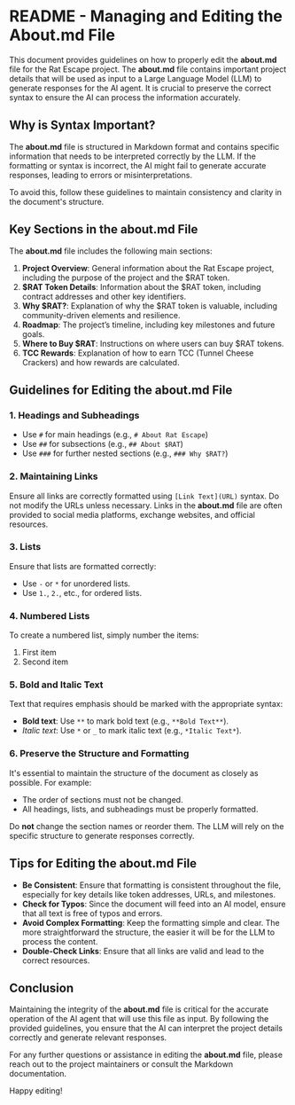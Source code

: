 # README - Managing and Editing the About.md File

This document provides guidelines on how to properly edit the **about.md** file for the Rat Escape project. The **about.md** file contains important project details that will be used as input to a Large Language Model (LLM) to generate responses for the AI agent. It is crucial to preserve the correct syntax to ensure the AI can process the information accurately.

## Why is Syntax Important?

The **about.md** file is structured in Markdown format and contains specific information that needs to be interpreted correctly by the LLM. If the formatting or syntax is incorrect, the AI might fail to generate accurate responses, leading to errors or misinterpretations.

To avoid this, follow these guidelines to maintain consistency and clarity in the document's structure.

## Key Sections in the about.md File

The **about.md** file includes the following main sections:

1. **Project Overview**: General information about the Rat Escape project, including the purpose of the project and the $RAT token.
2. **$RAT Token Details**: Information about the $RAT token, including contract addresses and other key identifiers.
3. **Why $RAT?**: Explanation of why the $RAT token is valuable, including community-driven elements and resilience.
4. **Roadmap**: The project’s timeline, including key milestones and future goals.
5. **Where to Buy $RAT**: Instructions on where users can buy $RAT tokens.
6. **TCC Rewards**: Explanation of how to earn TCC (Tunnel Cheese Crackers) and how rewards are calculated.

## Guidelines for Editing the about.md File

### 1. **Headings and Subheadings**

- Use `#` for main headings (e.g., `# About Rat Escape`)
- Use `##` for subsections (e.g., `## About $RAT`)
- Use `###` for further nested sections (e.g., `### Why $RAT?`)

### 2. **Maintaining Links**

Ensure all links are correctly formatted using `[Link Text](URL)` syntax. Do not modify the URLs unless necessary. Links in the **about.md** file are often provided to social media platforms, exchange websites, and official resources.

### 3. **Lists**

Ensure that lists are formatted correctly:
- Use `-` or `*` for unordered lists.
- Use `1.`, `2.`, etc., for ordered lists.

### 4. **Numbered Lists**

To create a numbered list, simply number the items:

1. First item
2. Second item

### 5. **Bold and Italic Text**

Text that requires emphasis should be marked with the appropriate syntax:
- **Bold text**: Use `**` to mark bold text (e.g., `**Bold Text**`).
- *Italic text*: Use `*` or `_` to mark italic text (e.g., `*Italic Text*`).

### 6. **Preserve the Structure and Formatting**

It's essential to maintain the structure of the document as closely as possible. For example:
- The order of sections must not be changed.
- All headings, lists, and subheadings must be properly formatted.

Do **not** change the section names or reorder them. The LLM will rely on the specific structure to generate responses correctly.

## Tips for Editing the about.md File

- **Be Consistent**: Ensure that formatting is consistent throughout the file, especially for key details like token addresses, URLs, and milestones.
- **Check for Typos**: Since the document will feed into an AI model, ensure that all text is free of typos and errors.
- **Avoid Complex Formatting**: Keep the formatting simple and clear. The more straightforward the structure, the easier it will be for the LLM to process the content.
- **Double-Check Links**: Ensure that all links are valid and lead to the correct resources.

## Conclusion

Maintaining the integrity of the **about.md** file is critical for the accurate operation of the AI agent that will use this file as input. By following the provided guidelines, you ensure that the AI can interpret the project details correctly and generate relevant responses.

For any further questions or assistance in editing the **about.md** file, please reach out to the project maintainers or consult the Markdown documentation.

Happy editing!
